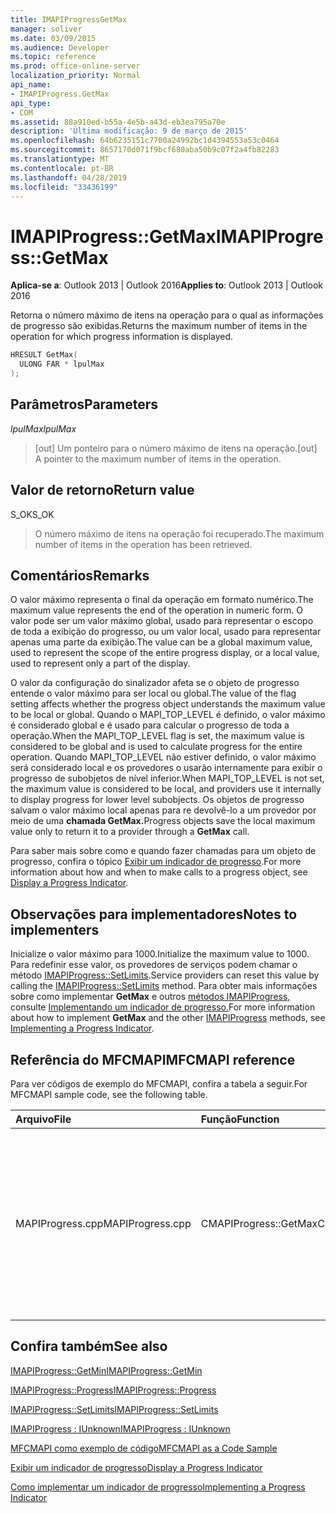 ```yaml
---
title: IMAPIProgressGetMax
manager: soliver
ms.date: 03/09/2015
ms.audience: Developer
ms.topic: reference
ms.prod: office-online-server
localization_priority: Normal
api_name:
- IMAPIProgress.GetMax
api_type:
- COM
ms.assetid: 88a910ed-b55a-4e5b-a43d-eb3ea795a70e
description: 'Última modificação: 9 de março de 2015'
ms.openlocfilehash: 64b6235151c7700a24992bc1d4394553a53c0464
ms.sourcegitcommit: 8657170d071f9bcf680aba50b9c07f2a4fb82283
ms.translationtype: MT
ms.contentlocale: pt-BR
ms.lasthandoff: 04/28/2019
ms.locfileid: "33436199"
---
```

# <a name="imapiprogressgetmax"></a><span data-ttu-id="e1831-103">IMAPIProgress::GetMax</span><span class="sxs-lookup"><span data-stu-id="e1831-103">IMAPIProgress::GetMax</span></span>

  
  
<span data-ttu-id="e1831-104">**Aplica-se a**: Outlook 2013 | Outlook 2016</span><span class="sxs-lookup"><span data-stu-id="e1831-104">**Applies to**: Outlook 2013 | Outlook 2016</span></span> 
  
<span data-ttu-id="e1831-105">Retorna o número máximo de itens na operação para o qual as informações de progresso são exibidas.</span><span class="sxs-lookup"><span data-stu-id="e1831-105">Returns the maximum number of items in the operation for which progress information is displayed.</span></span>
  
```cpp
HRESULT GetMax(
  ULONG FAR * lpulMax
);
```

## <a name="parameters"></a><span data-ttu-id="e1831-106">Parâmetros</span><span class="sxs-lookup"><span data-stu-id="e1831-106">Parameters</span></span>

 <span data-ttu-id="e1831-107">_lpulMax_</span><span class="sxs-lookup"><span data-stu-id="e1831-107">_lpulMax_</span></span>
  
> <span data-ttu-id="e1831-108">[out] Um ponteiro para o número máximo de itens na operação.</span><span class="sxs-lookup"><span data-stu-id="e1831-108">[out] A pointer to the maximum number of items in the operation.</span></span>
    
## <a name="return-value"></a><span data-ttu-id="e1831-109">Valor de retorno</span><span class="sxs-lookup"><span data-stu-id="e1831-109">Return value</span></span>

<span data-ttu-id="e1831-110">S_OK</span><span class="sxs-lookup"><span data-stu-id="e1831-110">S_OK</span></span> 
  
> <span data-ttu-id="e1831-111">O número máximo de itens na operação foi recuperado.</span><span class="sxs-lookup"><span data-stu-id="e1831-111">The maximum number of items in the operation has been retrieved.</span></span>
    
## <a name="remarks"></a><span data-ttu-id="e1831-112">Comentários</span><span class="sxs-lookup"><span data-stu-id="e1831-112">Remarks</span></span>

<span data-ttu-id="e1831-113">O valor máximo representa o final da operação em formato numérico.</span><span class="sxs-lookup"><span data-stu-id="e1831-113">The maximum value represents the end of the operation in numeric form.</span></span> <span data-ttu-id="e1831-114">O valor pode ser um valor máximo global, usado para representar o escopo de toda a exibição do progresso, ou um valor local, usado para representar apenas uma parte da exibição.</span><span class="sxs-lookup"><span data-stu-id="e1831-114">The value can be a global maximum value, used to represent the scope of the entire progress display, or a local value, used to represent only a part of the display.</span></span> 
  
<span data-ttu-id="e1831-115">O valor da configuração do sinalizador afeta se o objeto de progresso entende o valor máximo para ser local ou global.</span><span class="sxs-lookup"><span data-stu-id="e1831-115">The value of the flag setting affects whether the progress object understands the maximum value to be local or global.</span></span> <span data-ttu-id="e1831-116">Quando o MAPI_TOP_LEVEL é definido, o valor máximo é considerado global e é usado para calcular o progresso de toda a operação.</span><span class="sxs-lookup"><span data-stu-id="e1831-116">When the MAPI_TOP_LEVEL flag is set, the maximum value is considered to be global and is used to calculate progress for the entire operation.</span></span> <span data-ttu-id="e1831-117">Quando MAPI_TOP_LEVEL não estiver definido, o valor máximo será considerado local e os provedores o usarão internamente para exibir o progresso de subobjetos de nível inferior.</span><span class="sxs-lookup"><span data-stu-id="e1831-117">When MAPI_TOP_LEVEL is not set, the maximum value is considered to be local, and providers use it internally to display progress for lower level subobjects.</span></span> <span data-ttu-id="e1831-118">Os objetos de progresso salvam o valor máximo local apenas para re devolvê-lo a um provedor por meio de uma **chamada GetMax.**</span><span class="sxs-lookup"><span data-stu-id="e1831-118">Progress objects save the local maximum value only to return it to a provider through a **GetMax** call.</span></span> 
  
<span data-ttu-id="e1831-119">Para saber mais sobre como e quando fazer chamadas para um objeto de progresso, confira o tópico [Exibir um indicador de progresso](how-to-display-a-progress-indicator.md).</span><span class="sxs-lookup"><span data-stu-id="e1831-119">For more information about how and when to make calls to a progress object, see [Display a Progress Indicator](how-to-display-a-progress-indicator.md).</span></span>
  
## <a name="notes-to-implementers"></a><span data-ttu-id="e1831-120">Observações para implementadores</span><span class="sxs-lookup"><span data-stu-id="e1831-120">Notes to implementers</span></span>

<span data-ttu-id="e1831-121">Inicialize o valor máximo para 1000.</span><span class="sxs-lookup"><span data-stu-id="e1831-121">Initialize the maximum value to 1000.</span></span> <span data-ttu-id="e1831-122">Para redefinir esse valor, os provedores de serviços podem chamar o método [IMAPIProgress::SetLimits](imapiprogress-setlimits.md).</span><span class="sxs-lookup"><span data-stu-id="e1831-122">Service providers can reset this value by calling the [IMAPIProgress::SetLimits](imapiprogress-setlimits.md) method.</span></span> <span data-ttu-id="e1831-123">Para obter mais informações sobre como implementar **GetMax** e outros [métodos IMAPIProgress,](imapiprogressiunknown.md) consulte [Implementando um indicador de progresso.](implementing-a-progress-indicator.md)</span><span class="sxs-lookup"><span data-stu-id="e1831-123">For more information about how to implement **GetMax** and the other [IMAPIProgress](imapiprogressiunknown.md) methods, see [Implementing a Progress Indicator](implementing-a-progress-indicator.md).</span></span>
  
## <a name="mfcmapi-reference"></a><span data-ttu-id="e1831-124">Referência do MFCMAPI</span><span class="sxs-lookup"><span data-stu-id="e1831-124">MFCMAPI reference</span></span>

<span data-ttu-id="e1831-125">Para ver códigos de exemplo do MFCMAPI, confira a tabela a seguir.</span><span class="sxs-lookup"><span data-stu-id="e1831-125">For MFCMAPI sample code, see the following table.</span></span>
  
|<span data-ttu-id="e1831-126">**Arquivo**</span><span class="sxs-lookup"><span data-stu-id="e1831-126">**File**</span></span>|<span data-ttu-id="e1831-127">**Função**</span><span class="sxs-lookup"><span data-stu-id="e1831-127">**Function**</span></span>|<span data-ttu-id="e1831-128">**Comentário**</span><span class="sxs-lookup"><span data-stu-id="e1831-128">**Comment**</span></span>|
|:-----|:-----|:-----|
|<span data-ttu-id="e1831-129">MAPIProgress.cpp</span><span class="sxs-lookup"><span data-stu-id="e1831-129">MAPIProgress.cpp</span></span>  <br/> |<span data-ttu-id="e1831-130">CMAPIProgress::GetMax</span><span class="sxs-lookup"><span data-stu-id="e1831-130">CMAPIProgress::GetMax</span></span>  <br/> |<span data-ttu-id="e1831-131">MFCMAPI usa o **método IMAPIProgress::GetMax** para obter o valor máximo do objeto de progresso.</span><span class="sxs-lookup"><span data-stu-id="e1831-131">MFCMAPI uses the **IMAPIProgress::GetMax** method to get the maximum value for the progress object.</span></span> <span data-ttu-id="e1831-132">Retornará 1000, a menos que os limites tenham sido definidos anteriormente com o **método IMAPIProgress::SetLimits.**</span><span class="sxs-lookup"><span data-stu-id="e1831-132">Returns 1000 unless limits have previously been set with the **IMAPIProgress::SetLimits** method.</span></span>  <br/> |
   
## <a name="see-also"></a><span data-ttu-id="e1831-133">Confira também</span><span class="sxs-lookup"><span data-stu-id="e1831-133">See also</span></span>



[<span data-ttu-id="e1831-134">IMAPIProgress::GetMin</span><span class="sxs-lookup"><span data-stu-id="e1831-134">IMAPIProgress::GetMin</span></span>](imapiprogress-getmin.md)
  
[<span data-ttu-id="e1831-135">IMAPIProgress::Progress</span><span class="sxs-lookup"><span data-stu-id="e1831-135">IMAPIProgress::Progress</span></span>](imapiprogress-progress.md)
  
[<span data-ttu-id="e1831-136">IMAPIProgress::SetLimits</span><span class="sxs-lookup"><span data-stu-id="e1831-136">IMAPIProgress::SetLimits</span></span>](imapiprogress-setlimits.md)
  
[<span data-ttu-id="e1831-137">IMAPIProgress : IUnknown</span><span class="sxs-lookup"><span data-stu-id="e1831-137">IMAPIProgress : IUnknown</span></span>](imapiprogressiunknown.md)


[<span data-ttu-id="e1831-138">MFCMAPI como exemplo de código</span><span class="sxs-lookup"><span data-stu-id="e1831-138">MFCMAPI as a Code Sample</span></span>](mfcmapi-as-a-code-sample.md)
  
[<span data-ttu-id="e1831-139">Exibir um indicador de progresso</span><span class="sxs-lookup"><span data-stu-id="e1831-139">Display a Progress Indicator</span></span>](how-to-display-a-progress-indicator.md)
  
[<span data-ttu-id="e1831-140">Como implementar um indicador de progresso</span><span class="sxs-lookup"><span data-stu-id="e1831-140">Implementing a Progress Indicator</span></span>](implementing-a-progress-indicator.md)

